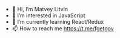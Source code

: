 - 👋 Hi, I’m Matvey Litvin
- 👀 I’m interested in JavaScript
- 🌱 I’m currently learning React/Redux
- 📫 How to reach me https://t.me/fgetgov

<!---
barnacle01/barnacle01 is a ✨ special ✨ repository because its `README.md` (this file) appears on your GitHub profile.
You can click the Preview link to take a look at your changes.
--->
